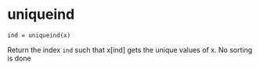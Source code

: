 # uniqueind

```
ind = uniqueind(x)
```

Return the index `ind` such that x[ind] gets the unique values of x. No sorting is done
